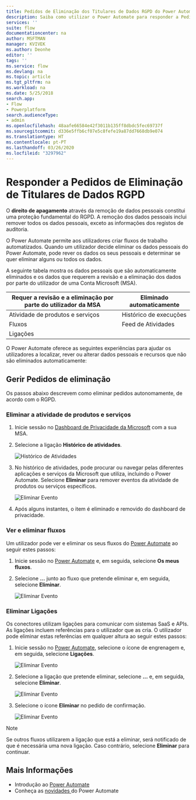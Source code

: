 ```yaml
---
title: Pedidos de Eliminação dos Titulares de Dados RGPD do Power Automate para Contas Microsoft (MSA) | Microsoft Docs
description: Saiba como utilizar o Power Automate para responder a Pedidos de Eliminação dos Titulares dos Dados RGPD para Contas Microsoft.
services: ''
suite: flow
documentationcenter: na
author: MSFTMAN
manager: KVIVEK
ms.author: Deonhe
editor: ''
tags: ''
ms.service: flow
ms.devlang: na
ms.topic: article
ms.tgt_pltfrm: na
ms.workload: na
ms.date: 5/25/2018
search.app:
- Flow
- Powerplatform
search.audienceType:
- admin
ms.openlocfilehash: 48aafe66584e42f3011b135ff8dbdc5fec69737f
ms.sourcegitcommit: d336e5ffb6cf07e5c8fefe19a87dd7668db9e074
ms.translationtype: HT
ms.contentlocale: pt-PT
ms.lasthandoff: 03/26/2020
ms.locfileid: "3297962"
---
```

# <a name="respond-to-gdpr-data-subject-delete-requests"></a>Responder a Pedidos de Eliminação de Titulares de Dados RGPD


O **direito de apagamento** através da remoção de dados pessoais constitui uma proteção fundamental do RGPD. A remoção dos dados pessoais inclui remover todos os dados pessoais, exceto as informações dos registos de auditoria.

O Power Automate permite aos utilizadores criar fluxos de trabalho automatizados. Quando um utilizador decide eliminar os dados pessoais do Power Automate, pode rever os dados os seus pessoais e determinar se quer eliminar alguns ou todos os dados.

A seguinte tabela mostra os dados pessoais que são automaticamente eliminados e os dados que requerem a revisão e a eliminação dos dados por parte do utilizador de uma Conta Microsoft (MSA).

|Requer a revisão e a eliminação por parte do utilizador da MSA|Eliminado automaticamente|
|------|------|
|Atividade de produtos e serviços|Histórico de execuções|
|Fluxos|Feed de Atividades|
|Ligações||

O Power Automate oferece as seguintes experiências para ajudar os utilizadores a localizar, rever ou alterar dados pessoais e recursos que não são eliminados automaticamente:

## <a name="manage-delete-requests"></a>Gerir Pedidos de eliminação

Os passos abaixo descrevem como eliminar pedidos autonomamente, de acordo com o RGPD.

### <a name="delete-product-and-service-activity"></a>Eliminar a atividade de produtos e serviços

1. Inicie sessão no [Dashboard de Privacidade da Microsoft](https://account.microsoft.com/privacy/) com a sua MSA.
1. Selecione a ligação **Histórico de atividades**.

    ![Histórico de Atividades](./media/gdpr-dsr-export-msa/activityhistory.png)

1. No histórico de atividades, pode procurar ou navegar pelas diferentes aplicações e serviços da Microsoft que utiliza, incluindo o Power Automate. Selecione **Eliminar** para remover eventos da atividade de produtos ou serviços específicos.

    ![Eliminar Evento](./media/gdpr-dsr-delete-msa/deleteevent.png)

1. Após alguns instantes, o item é eliminado e removido do dashboard de privacidade.

### <a name="list-and-delete-flows"></a>Ver e eliminar fluxos

Um utilizador pode ver e eliminar os seus fluxos do [Power Automate](https://flow.microsoft.com) ao seguir estes passos:

1. Inicie sessão no [Power Automate](https://flow.microsoft.com) e, em seguida, selecione **Os meus fluxos**.

1. Selecione **...** junto ao fluxo que pretende eliminar e, em seguida, selecione **Eliminar**.

    ![Eliminar Evento](./media/gdpr-dsr-delete-msa/deleteflow.png)

### <a name="delete-connections"></a>Eliminar Ligações

Os conectores utilizam ligações para comunicar com sistemas SaaS e APIs. As ligações incluem referências para o utilizador que as cria. O utilizador pode eliminar estas referências em qualquer altura ao seguir estes passos:

1. Inicie sessão no [Power Automate](https://flow.microsoft.com), selecione o ícone de engrenagem e, em seguida, selecione **Ligações**.

    ![Eliminar Evento](./media/gdpr-dsr-delete-msa/deleteconnections.png)

1. Selecione a ligação que pretende eliminar, selecione **...** e, em seguida, selecione **Eliminar**.

    ![Eliminar Evento](./media/gdpr-dsr-delete-msa/delete-connection.png)

1. Selecione o ícone **Eliminar** no pedido de confirmação.

    ![Eliminar Evento](./media/gdpr-dsr-delete-msa/confirmdelete.png)

> [!NOTE]
> Se outros fluxos utilizarem a ligação que está a eliminar, será notificado de que é necessária uma nova ligação. Caso contrário, selecione **Eliminar** para continuar.
>
>

## <a name="learn-more"></a>Mais Informações

* Introdução ao [Power Automate](getting-started.md)
* Conheça as [novidades ](release-notes.md) do Power Automate
